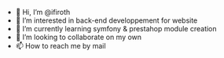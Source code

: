 - 👋 Hi, I’m @ifiroth
- 👀 I’m interested in back-end developpement for website
- 🌱 I’m currently learning symfony & prestahop module creation
- 💞️ I’m looking to collaborate on my own
- 📫 How to reach me by mail

<!---
ifiroth/ifiroth is a ✨ special ✨ repository because its `README.md` (this file) appears on your GitHub profile.
You can click the Preview link to take a look at your changes.
--->
